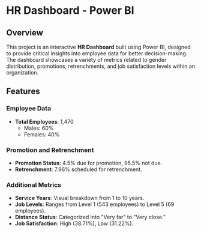 # HR Dashboard - Power BI

## Overview

This project is an interactive **HR Dashboard** built using Power BI, designed to provide critical insights into employee data for better decision-making. The dashboard showcases a variety of metrics related to gender distribution, promotions, retrenchments, and job satisfaction levels within an organization.

## Features

### Employee Data
- **Total Employees**: 1,470  
  - Males: 60%  
  - Females: 40%

### Promotion and Retrenchment
- **Promotion Status**: 4.5% due for promotion, 95.5% not due.
- **Retrenchment**: 7.96% scheduled for retrenchment.

### Additional Metrics
- **Service Years**: Visual breakdown from 1 to 10 years.
- **Job Levels**: Ranges from Level 1 (543 employees) to Level 5 (69 employees).
- **Distance Status**: Categorized into "Very far" to "Very close."
- **Job Satisfaction**: High (38.71%), Low (31.22%).


